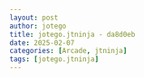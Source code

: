 ```yaml
---
layout: post
author: jotego
title: jotego.jtninja - da8d0eb
date: 2025-02-07
categories: [Arcade, jtninja]
tags: [jotego.jtninja]
---
```


